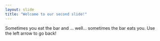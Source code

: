 ```yaml
---
layout: slide
title: "Welcome to our second slide!"
---
```

Sometimes you eat the bar and ... well... sometimes the bar eats you.
Use the left arrow to go back!
